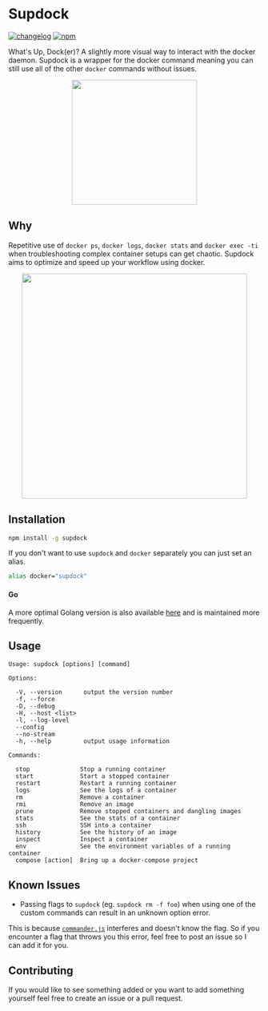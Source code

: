 # Supdock
[![changelog](https://img.shields.io/badge/changelog--lightgrey.svg)](CHANGELOG.md)
[![npm](https://img.shields.io/npm/dm/supdock.svg)](https://www.npmjs.com/package/supdock)

What's Up, Dock(er)? A slightly more visual way to interact with the docker daemon. Supdock is a wrapper for the docker command meaning you can still use all of the other `docker` commands without issues.

<p align="center">
<img src="https://i.imgur.com/ATV0nP7.png" width="250">

## Why
Repetitive use of `docker ps`, `docker logs`, `docker stats` and `docker exec -ti` when troubleshooting  complex container setups can get chaotic. Supdock aims to optimize and speed up your workflow using docker.

<p align="center">
<img src="https://i.imgur.com/moY077k.gif" width="450">

## Installation
```bash
npm install -g supdock
```

If you don't want to use `supdock` and `docker` separately you can just set an alias.

```bash
alias docker="supdock"
```

#### Go
A more optimal Golang version is also available [here](https://github.com/segersniels/supdock-go) and is maintained more frequently.

## Usage
```
Usage: supdock [options] [command]

Options:

  -V, --version      output the version number
  -f, --force        
  -D, --debug        
  -H, --host <list>  
  -l, --log-level    
  --config           
  --no-stream        
  -h, --help         output usage information

Commands:

  stop              Stop a running container
  start             Start a stopped container
  restart           Restart a running container
  logs              See the logs of a container
  rm                Remove a container
  rmi               Remove an image
  prune             Remove stopped containers and dangling images
  stats             See the stats of a container
  ssh               SSH into a container
  history           See the history of an image
  inspect           Inspect a container
  env               See the environment variables of a running container
  compose [action]  Bring up a docker-compose project
```

## Known Issues
- Passing flags to `supdock` (eg. `supdock rm -f foo`) when using one of the custom commands can result in an unknown option error.

This is because [`commander.js`](https://www.npmjs.com/package/commander) interferes and doesn't know the flag. So if you encounter a flag that throws you this error, feel free to post an issue so I can add it for you.

## Contributing
If you would like to see something added or you want to add something yourself feel free to create an issue or a pull request.
